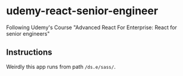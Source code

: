 # udemy-react-senior-engineer
Following Udemy's Course "Advanced React For Enterprise: React for senior engineers"

## Instructions

Weirdly this app runs from path `/ds.e/sass/`.  


